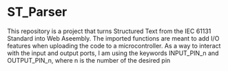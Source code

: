 # ST_Parser
This repository is a project that turns Structured Text from the IEC 61131 Standard into Web Aseembly.
The imported functions are meant to add I/O features when uploading the code to a microcontroller.
As a way to interact with the input and output ports, I am using the keywords INPUT_PIN_n and OUTPUT_PIN_n, where n is the number of the desired pin
